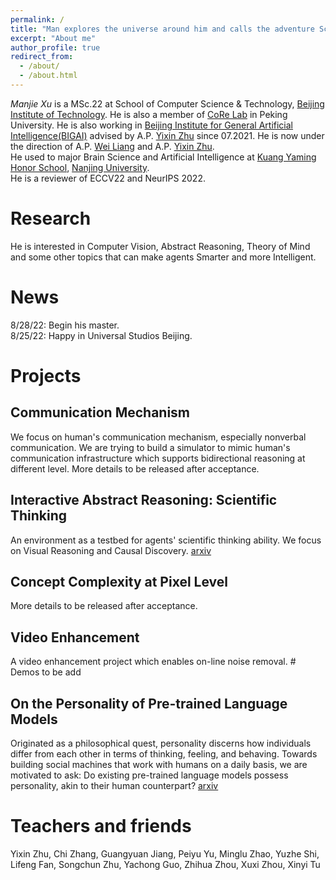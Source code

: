 ```yaml
---
permalink: /
title: "Man explores the universe around him and calls the adventure Science. --Edwin Hubble"
excerpt: "About me"
author_profile: true
redirect_from: 
  - /about/
  - /about.html
---
```

 *Manjie Xu* is a MSc.22 at School of Computer Science & Technology, [Beijing Institute of Technology](https://english.bit.edu.cn/). He is also a member of [CoRe Lab](https://pku.ai/) in Peking University.  He is also working in [Beijing Institute for General Artificial Intelligence(BIGAI)](https://bigai.ai/) advised by A.P. [Yixin Zhu](https://yzhu.io/) since 07.2021. He is now under the direction of A.P. [Wei Liang](https://liangwei-bit.github.io/web/) and A.P. [Yixin Zhu](https://yzhu.io/).  
He used to major Brain Science and Artificial Intelligence at [Kuang Yaming Honor School](https://dii.nju.edu.cn/), [Nanjing University](https://www.nju.edu.cn/).  
He is a reviewer of ECCV22 and NeurIPS 2022.
# Research
He is interested in Computer Vision, Abstract Reasoning, Theory of Mind and some other topics that can make agents Smarter and more Intelligent.
# News
8/28/22: Begin his master.  
8/25/22: Happy in Universal Studios Beijing.
# Projects
## Communication Mechanism
We focus on human's communication mechanism, especially nonverbal communication. We are trying to build a simulator to mimic human's communication infrastructure which supports bidirectional reasoning at different level. More details to be released after acceptance. 
## Interactive Abstract Reasoning: Scientific Thinking
An environment as a testbed for agents' scientific thinking ability. We focus on Visual Reasoning and Causal Discovery. [arxiv](https://arxiv.org/abs/2206.09203)
## Concept Complexity at Pixel Level
More details to be released after acceptance. 
## Video Enhancement
A video enhancement project which enables on-line noise removal. # Demos to be add
## On the Personality of Pre-trained Language Models
Originated as a philosophical quest, personality discerns how individuals differ from each other in terms of thinking, feeling, and behaving. Towards building social machines that work with humans on a daily basis, we are motivated to ask: Do existing pre-trained language models possess personality, akin to their human counterpart?
[arxiv](https://arxiv.org/abs/2206.07550)
# Teachers and friends
Yixin Zhu, Chi Zhang, Guangyuan Jiang, Peiyu Yu, Minglu Zhao, Yuzhe Shi, Lifeng Fan, Songchun Zhu, Yachong Guo, Zhihua Zhou, Xuxi Zhou, Xinyi Tu
